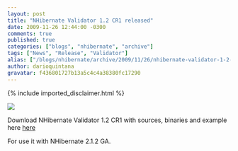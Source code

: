 ```yaml
---
layout: post
title: "NHibernate Validator 1.2 CR1 released"
date: 2009-11-26 12:44:00 -0300
comments: true
published: true
categories: ["blogs", "nhibernate", "archive"]
tags: ["News", "Release", "Validator"]
alias: ["/blogs/nhibernate/archive/2009/11/26/nhibernate-validator-1-2-cr1-released.aspx"]
author: darioquintana
gravatar: f436801727b13a5c4c4a38380fc17290
---
```

{% include imported_disclaimer.html %}
<p><img src="http://darioquintana.com.ar/files/NHV-logo-white-background.png" />

</p>
<p>Download NHibernate Validator 1.2 CR1 with sources, binaries and example here <a href="https://sourceforge.net/projects/nhcontrib/files">here</a>

</p>
<p>For use it with NHibernate 2.1.2 GA.
</p>

